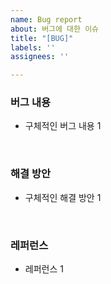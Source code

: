 ```yaml
---
name: Bug report
about: 버그에 대한 이슈
title: "[BUG]"
labels: ''
assignees: ''

---
```


### 버그 내용

- 구체적인 버그 내용 1

<br/>

### 해결 방안

- 구체적인 해결 방안 1

<br/>

###  레퍼런스

- 레퍼런스 1

<br/>
